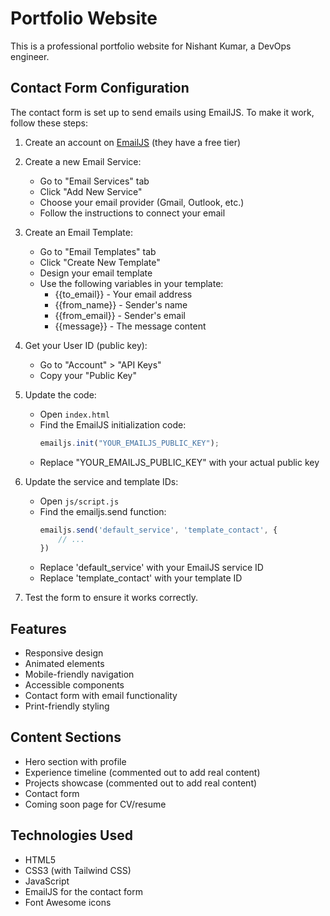 # Portfolio Website

This is a professional portfolio website for Nishant Kumar, a DevOps engineer.

## Contact Form Configuration

The contact form is set up to send emails using EmailJS. To make it work, follow these steps:

1. Create an account on [EmailJS](https://www.emailjs.com/) (they have a free tier)

2. Create a new Email Service:
   - Go to "Email Services" tab
   - Click "Add New Service"
   - Choose your email provider (Gmail, Outlook, etc.)
   - Follow the instructions to connect your email

3. Create an Email Template:
   - Go to "Email Templates" tab
   - Click "Create New Template"
   - Design your email template
   - Use the following variables in your template:
     - {{to_email}} - Your email address
     - {{from_name}} - Sender's name
     - {{from_email}} - Sender's email
     - {{message}} - The message content

4. Get your User ID (public key):
   - Go to "Account" > "API Keys"
   - Copy your "Public Key"

5. Update the code:
   - Open `index.html`
   - Find the EmailJS initialization code:
     ```javascript
     emailjs.init("YOUR_EMAILJS_PUBLIC_KEY");
     ```
   - Replace "YOUR_EMAILJS_PUBLIC_KEY" with your actual public key

6. Update the service and template IDs:
   - Open `js/script.js`
   - Find the emailjs.send function:
     ```javascript
     emailjs.send('default_service', 'template_contact', {
         // ...
     })
     ```
   - Replace 'default_service' with your EmailJS service ID
   - Replace 'template_contact' with your template ID

7. Test the form to ensure it works correctly.

## Features

- Responsive design
- Animated elements
- Mobile-friendly navigation
- Accessible components
- Contact form with email functionality
- Print-friendly styling

## Content Sections

- Hero section with profile
- Experience timeline (commented out to add real content)
- Projects showcase (commented out to add real content)
- Contact form
- Coming soon page for CV/resume

## Technologies Used

- HTML5
- CSS3 (with Tailwind CSS)
- JavaScript
- EmailJS for the contact form
- Font Awesome icons
